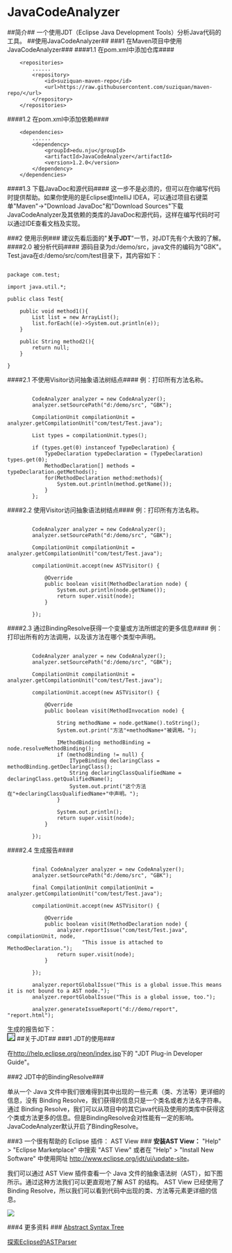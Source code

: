 # JavaCodeAnalyzer
##简介##
一个使用JDT（Eclipse Java Development Tools）分析Java代码的工具。
##使用JavaCodeAnalyzer##
###1 在Maven项目中使用JavaCodeAnalyzer###
####1.1 在pom.xml中添加仓库####

		<repositories>
			......
			<repository>
				<id>suziquan-maven-repo</id>
				<url>https://raw.githubusercontent.com/suziquan/maven-repo/</url>
			</repository>
		</repositories>


####1.2 在pom.xml中添加依赖####

		<dependencies>
			......
			<dependency>
				<groupId>edu.nju</groupId>
				<artifactId>JavaCodeAnalyzer</artifactId>
				<version>1.2.0</version>
			</dependency>
		</dependencies>
####1.3 下载JavaDoc和源代码####
这一步不是必须的，但可以在你编写代码时提供帮助。如果你使用的是Eclipse或IntelliJ IDEA，可以通过项目右键菜单"Maven"->"Download JavaDoc"和"Download Sources"下载JavaCodeAnalyzer及其依赖的类库的JavaDoc和源代码，这样在编写代码时可以通过IDE查看文档及实现。

###2 使用示例###
建议先看后面的"<strong>关于JDT</strong>"一节，对JDT先有个大致的了解。
####2.0 被分析代码####
源码目录为d:/demo/src，java文件的编码为"GBK"。Test.java在d:/demo/src/com/test目录下，其内容如下：
<pre><code>
package com.test;

import java.util.*;

public class Test{
	
	public void method1(){
		List list = new ArrayList();
		list.forEach((e)->System.out.println(e));
	}
	
	public String method2(){
		return null;
	}
	
}</code></pre>
####2.1 不使用Visitor访问抽象语法树结点####
例：打印所有方法名称。
<pre><code>			
		CodeAnalyzer analyzer = new CodeAnalyzer();
		analyzer.setSourcePath("d:/demo/src", "GBK");
		
		CompilationUnit compilationUnit = analyzer.getCompilationUnit("com/test/Test.java");
		
		List<?> types = compilationUnit.types();
		
		if (types.get(0) instanceof TypeDeclaration) {
			TypeDeclaration typeDeclaration = (TypeDeclaration) types.get(0);
			MethodDeclaration[] methods = typeDeclaration.getMethods();
			for(MethodDeclaration method:methods){
				System.out.println(method.getName());
			}
		};
</code></pre>
####2.2 使用Visitor访问抽象语法树结点####
例：打印所有方法名称。
<pre><code>			
		CodeAnalyzer analyzer = new CodeAnalyzer();
		analyzer.setSourcePath("d:/demo/src", "GBK");
		
		CompilationUnit compilationUnit = analyzer.getCompilationUnit("com/test/Test.java");
		
		compilationUnit.accept(new ASTVisitor() {

			@Override
			public boolean visit(MethodDeclaration node) {
				System.out.println(node.getName());
				return super.visit(node);
			}
			
		});
</code></pre>
####2.3 通过BindingResolve获得一个变量或方法所绑定的更多信息####
例：打印出所有的方法调用，以及该方法在哪个类型中声明。
<pre><code>			
		CodeAnalyzer analyzer = new CodeAnalyzer();
		analyzer.setSourcePath("d:/demo/src", "GBK");
		
		CompilationUnit compilationUnit = analyzer.getCompilationUnit("com/test/Test.java");
		
		compilationUnit.accept(new ASTVisitor() {

			@Override
			public boolean visit(MethodInvocation node) {
				
				String methodName = node.getName().toString();
				System.out.print("方法"+methodName+"被调用。");

				IMethodBinding methodBinding = node.resolveMethodBinding();
				if (methodBinding != null) {
					ITypeBinding declaringClass = methodBinding.getDeclaringClass();
					String declaringClassQualifiedName = declaringClass.getQualifiedName();
					System.out.print("这个方法在"+declaringClassQualifiedName+"中声明。");
				}

				System.out.println();				
				return super.visit(node);
			}
			
		});
</code></pre>
####2.4 生成报告####
<pre><code>			
		final CodeAnalyzer analyzer = new CodeAnalyzer();
		analyzer.setSourcePath("d:/demo/src", "GBK");
		
		final CompilationUnit compilationUnit = analyzer.getCompilationUnit("com/test/Test.java");
		
		compilationUnit.accept(new ASTVisitor() {

			@Override
			public boolean visit(MethodDeclaration node) {
				analyzer.reportIssue("com/test/Test.java", compilationUnit, node,
						"This issue is attached to MethodDeclaration.");
				return super.visit(node);
			}
			
		});
		
		analyzer.reportGlobalIssue("This is a global issue.This means it is not bound to a AST node.");
		analyzer.reportGlobalIssue("This is a global issue, too.");
		
		analyzer.generateIssueReport("d://demo/report", "report.html");
</code></pre>
生成的报告如下：
<br/>
 <img src="/md-res/report.png"  style="border:1px solid #000"/>
##关于JDT##
###1 JDT的使用###

在<a href="http://help.eclipse.org/neon/index.jsp">http://help.eclipse.org/neon/index.jsp</a>下的 "JDT Plug-in Developer Guide"。

###2 JDT中的BindingResolve###

单从一个 Java 文件中我们很难得到其中出现的一些元素（类、方法等）更详细的信息，没有 Binding Resolve，我们获得的信息只是一个类名或者方法名字符串。通过 Binding Resolve，我们可以从项目中的其它java代码及使用的类库中获得这个类或方法更多的信息。但是BindingResolve会对性能有一定的影响。JavaCodeAnalyzer默认开启了BindingResolve。

###3 一个很有帮助的 Eclipse 插件： AST View ###
<strong>安装AST View：</strong>
 "Help" > "Eclipse Marketplace" 中搜索 "AST View" 或者在 "Help" > "Install New Software" 中使用网址 <a>http://www.eclipse.org/jdt/ui/update-site</a>。

我们可以通过 AST View 插件查看一个 Java 文件的抽象语法树（AST），如下图所示。通过这种方法我们可以更直观地了解 AST 的结构。 AST View 已经使用了
Binding Resolve，所以我们可以看到代码中出现的类、方法等元素更详细的信息。

![](/md-res/astview.png) 

###4 更多资料 ###
<a href="http://www.eclipse.org/articles/article.php?file=Article-JavaCodeManipulation_AST/index.html ">Abstract Syntax Tree</a>

<a href="http://www.ibm.com/developerworks/cn/opensource/os-ast/index.html">探索Eclipse的ASTParser</a>
